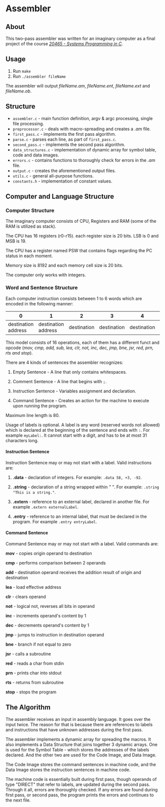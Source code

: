 # Assembler

## About

This two-pass assembler was written for an imaginary computer as a final project of the course *[20465 - Systems Programming in C](https://openu.ac.il/courses/20465.htm)*.

## Usage

1. Run `make`
2. Run `./assembler fileName`

The assembler will output *fileName.am*, *fileName.ent*, *fileName.ext* and *fileName.ob*.

## Structure

- `assembler.c` - main function definition, argv & argc processing, single file processing.
- `preprocessor.c` - deals with macro-spreading and creates a *.am* file.
- `first_pass.c` - implements the first pass algorithm.
- `parse.c` - parses each line, as part of `first_pass.c`.
- `second_pass.c` - implements the second pass algorithm.
- `data_structures.c` - implementation of dynamic array for symbol table, code and data images.
- `errors.c` - contains functions to thoroughly check for errors in the *.am* file.
- `output.c` - creates the aforementioned output files.
- `utils.c` - general all-purpose functions.
- `constants.h` - implementation of constant values.

## Computer and Language Structure

### Computer Structure
The imaginary computer consists of CPU, Registers and RAM (some of the RAM is utilized as stack).

The CPU has 16 registers (r0-r15). each register size is 20 bits. LSB is 0 and MSB is 19.

The CPU has a register named PSW that contains flags regarding the PC status in each moment.

Memory size is 8192 and each memory cell size is 20 bits.

The computer only works with integers.

### Word and Sentence Structure

Each computer instruction consists between 1 to 6 words which are encoded in the following manner:

| 0 | 1 | 2 | 3 | 4 | 5 | 6 | 7 | 8 | 9 | 10 | 11 | 12 | 13 | 14 | 15 | 16 | 17 | 18 | 19 |
|---|---|---|---|---|---|---|---|---|---|---|---|---|---|---|---|---|---|---|---|
|  destination address | destination address  |  destination | destination  | destination | destination | source address | source address | source | source | source | source | funct | funct | funct | funct | attribute | attribute | attribute | attribute |

This model consists of 16 operations, each of them has a different funct and opcode (*mov, cmp, add, sub, lea, clr, not, inc, dec, jmp, bne, jsr, red, prn, rts and stop*).

There are 4 kinds of sentences the assembler recognizes:

1. Empty Sentence - A line that only contains whitespaces.

2. Comment Sentence - A line that begins with `;`.

3. Instruction Sentence - Variables assignment and declaration.

4. Command Sentence - Creates an action for the machine to execute upon running the program.

Maximum line length is 80. 

Usage of labels is optional. A label is any word (reserved words not allowed) which is declared at the beginning of the sentence and ends with `:`. For example `myLabel:`. It cannot start with a digit, and has to be at most 31 characters long.

#### Instruction Sentence

Instruction Sentence may or may not start with a label. Valid instructions are: 

1. **.data** - declaration of integers. For example: `.data 58, +3, -92`.

2. **.string** - declaration of a string wrapped within *" "*. For example: `.string "This is a string."`.

3. **.extern** - reference to an external label, declared in another file. For example `.extern externalLabel`.

4. **.entry** - reference to an internal label, that must be declared in the program. For example `.entry entryLabel`.

#### Command Sentence

Command Sentence may or may not start with a label. Valid commands are: 

**mov** - copies origin operand to destination

**cmp** - performs comparison between 2 operands

**add** - destination operand receives the addition result of origin and destination

**lea** - load effective address

**clr** - clears operand

**not** - logical not, reverses all bits in operand

**inc** - increments operand's content by 1

**dec** - decrements operand's content by 1

**jmp** - jumps to instruction in destination operand

**bne** - branch if not equal to zero

**jsr** - calls a subroutine

**red** - reads a char from stdin

**prn** - prints char into stdout

**rts** - returns from subroutine

**stop** - stops the program

## The Algorithm

The assembler receives an input in assembly language. It goes over the input twice. The reason for that is because there are references to labels and instructions that have unknown addresses during the first pass.

The assembler implements a dynamic array for spreading the macros. It also implements a Data Structure that joins together 3 dynamic arrays. One is used for the Symbol Table - which stores the addresses of the labels declared. And the other two are used for the Code Image, and Data Image.

The Code Image stores the command sentences in machine code, and the Data Image stores the instruction sentences in machine code.

The machine code is essentially built during first pass, though operands of type "DIRECT" that refer to labels, are updated during the second pass. Through it all, errors are thoroughly checked. If any errors are found during first pass, or second pass, the program prints the errors and continues to the next file. 

